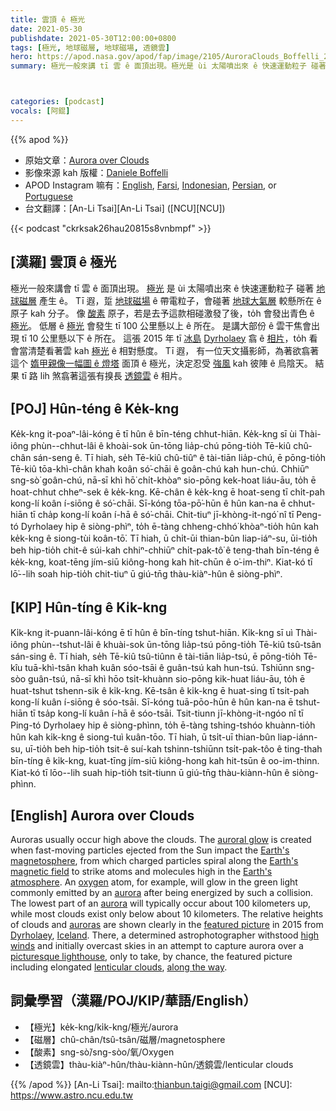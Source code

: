 ```yaml
---
title: 雲頂 ê 極光
date: 2021-05-30
publishdate: 2021-05-30T12:00:00+0800
tags: [極光, 地球磁層, 地球磁場, 透鏡雲]
hero: https://apod.nasa.gov/apod/fap/image/2105/AuroraClouds_Boffelli_2048.jpg
summary: 極光一般來講 tī 雲 ê 面頂出現。極光是 ùi 太陽噴出來 ê 快速運動粒子 碰著 地球磁層 產生 ê。



categories: [podcast]
vocals: [阿錕]
---
```


{{% apod %}}

- 原始文章：[Aurora over Clouds](https://apod.nasa.gov/apod/ap210530.html)
- 影像來源 kah 版權：[Daniele Boffelli](https://www.facebook.com/danieleboffellifotografia/)
- APOD Instagram 嘛有：[English](https://www.instagram.com/astronomypicturesdaily/), [Farsi](https://www.instagram.com/skypixapod/), [Indonesian](https://www.instagram.com/apod.id/), [Persian](https://www.instagram.com/avastarapod/), or [Portuguese](https://www.instagram.com/apodbrasil/)
- 台文翻譯：[An-Li Tsai][An-Li Tsai] ([NCU][NCU])

{{< podcast "ckrksak26hau20815s8vnbmpf" >}}

## [漢羅] 雲頂 ê 極光

極光一般來講會 tī 雲 ê 面頂出現。
[極光][auroral glow] 是 ùi 太陽噴出來 ê 快速運動粒子 碰著 [地球磁層][Earth's magnetosphere] 產生 ê。
Tī 遐，踅 [地球磁場][Earth's magnetic field] ê 帶電粒子，會碰著 [地球大氣層][Earth's atmosphere] 較懸所在 ê 原子 kah 分子。
像 [酸素][oxygen] 原子，若是去予這款相碰激發了後，to̍h 會發出青色 ê [極光][aurora 1]。
低層 ê [極光][aurora 2] 會發生 tī 100 公里懸以上 ê 所在。
是講大部份 ê 雲干焦會出現 tī 10 公里懸以下 ê 所在。
這張 2015 年 tī [冰島][Iceland] [Dyrholaey][Dyrholaey] 翕 ê [相片][featured picture]，to̍h 看會當清楚看著雲 kah [極光][auroras] ê 相對懸度。
Tī 遐， 有一位天文攝影師，為著欲翕著這个 [媠甲親像一幅圖 ê 燈塔][picturesque lighthouse] 面頂 ê 極光，決定忍受 [強風][high winds] kah 彼陣 ê 烏陰天。
結果 tī 路 lih 煞翕著這張有搝長 [透鏡雲][lenticular clouds] ê 相片。


## [POJ] Hûn-téng ê Ke̍k-kng

Ke̍k-kng it-poaⁿ-lâi-kóng ē tī hûn ê bīn-téng chhut-hiān.
Ke̍k-kng sī ùi Thài-iông phùn--chhut-lâi ê khoài-sok ūn-tōng lia̍p-chú pōng-tio̍h Tē-kiû chû-chân sán-seng ê.
Tī hiah, se̍h Tē-kiû chû-tiûⁿ ê tài-tiān lia̍p-chú, ē pōng-tio̍h Tē-kiû tōa-khì-chân khah koân só͘-chāi ê goân-chú kah hun-chú.
Chhiūⁿ sng-sò͘ goân-chú, nā-sī khì hō͘ chi̍t-khòaⁿ sio-pōng kek-hoat liáu-āu, to̍h ē hoat-chhut chheⁿ-sek ê ke̍k-kng.
Kē-chân ê ke̍k-kng ē hoat-seng tī chi̍t-pah kong-lí koân í-siōng ê só͘-chāi.
Sī-kóng tōa-pō͘-hūn ê hûn kan-na ē chhut-hiān tī cha̍p kong-lí koân í-hā ê só͘-chāi.
Chit-tiuⁿ jī-khòng-it-ngó͘ nî tī Peng-tó Dyrholaey hip ê siòng-phìⁿ, to̍h ē-tàng chheng-chhó͘ khòaⁿ-tio̍h hûn kah ke̍k-kng ê siong-tùi koân-tō͘.
Tī hiah, ū chi̍t-ūi thian-bûn liap-iáⁿ-su, ūi-tio̍h beh hip-tio̍h chit-ê súi-kah chhiⁿ-chhiūⁿ chi̍t-pak-tô͘ ê teng-thah bīn-téng ê ke̍k-kng, koat-tēng jím-siū kiông-hong kah hit-chūn ê o͘-im-thiⁿ.
Kiat-kó tī lō͘--lih soah hip-tio̍h chit-tiuⁿ ū giú-tn̄g thàu-kiàⁿ-hûn ê siòng-phìⁿ.



## [KIP] Hûn-tíng ê Ki̍k-kng

Ki̍k-kng it-puann-lâi-kóng ē tī hûn ê bīn-tíng tshut-hiān.
Ki̍k-kng sī uì Thài-iông phùn--tshut-lâi ê khuài-sok ūn-tōng lia̍p-tsú pōng-tio̍h Tē-kiû tsû-tsân sán-sing ê.
Tī hiah, se̍h Tē-kiû tsû-tiûnn ê tài-tiān lia̍p-tsú, ē pōng-tio̍h Tē-kîu tuā-khì-tsân khah kuân sóo-tsāi ê guân-tsú kah hun-tsú.
Tshiūnn sng-sòo guân-tsú, nā-sī khì hōo tsi̍t-khuànn sio-pōng kik-huat liáu-āu, to̍h ē huat-tshut tshenn-sik ê ki̍k-kng.
Kē-tsân ê ki̍k-kng ē huat-sing tī tsi̍t-pah kong-lí kuân í-siōng ê sóo-tsāi.
Sī-kóng tuā-pōo-hūn ê hûn kan-na ē tshut-hiān tī tsa̍p kong-lí kuân í-hā ê sóo-tsāi.
Tsit-tiunn jī-khòng-it-ngóo nî tī Ping-tó Dyrholaey hip ê siòng-phìnn, to̍h ē-tàng tshing-tshóo khuànn-tio̍h hûn kah ki̍k-kng ê siong-tuì kuân-tōo.
Tī hiah, ū tsi̍t-uī thian-bûn liap-iánn-su, uī-tio̍h beh hip-tio̍h tsit-ê suí-kah tshinn-tshiūnn tsi̍t-pak-tôo ê ting-thah bīn-tíng ê ki̍k-kng, kuat-tīng jím-siū kiông-hong kah hit-tsūn ê oo-im-thinn.
Kiat-kó tī lōo--lih suah hip-tio̍h tsit-tiunn ū giú-tn̄g thàu-kiànn-hûn ê siòng-phìnn.



## [English] Aurora over Clouds

Auroras usually occur high above the clouds.
The [auroral glow][auroral glow] is created when fast-moving particles ejected from the Sun impact the [Earth's magnetosphere][Earth's magnetosphere], from which charged particles spiral along the [Earth's magnetic field][Earth's magnetic field] to strike atoms and molecules high in the [Earth's atmosphere][Earth's atmosphere].
An [oxygen][oxygen] atom, for example, will glow in the green light commonly emitted by an [aurora][aurora 1] after being energized by such a collision.
The lowest part of an [aurora][aurora 2] will typically occur about 100 kilometers up, while most clouds exist only below about 10 kilometers.
The relative heights of clouds and [auroras][auroras] are shown clearly in the [featured picture][featured picture] in 2015 from [Dyrholaey][Dyrholaey], [Iceland][Iceland].
There, a determined astrophotographer withstood [high winds][high winds] and initially overcast skies in an attempt to capture aurora over a [picturesque lighthouse][picturesque lighthouse], only to take, by chance, the featured picture including elongated [lenticular clouds][lenticular clouds], [along the way][along the way].


## 詞彙學習（漢羅/POJ/KIP/華語/English）

- 【極光】ke̍k-kng/ki̍k-kng/極光/aurora
- 【磁層】chû-chân/tsû-tsân/磁層/magnetosphere
- 【酸素】sng-sò͘/sng-sòo/氧/Oxygen
- 【透鏡雲】thàu-kiàⁿ-hûn/thàu-kiànn-hûn/透鏡雲/lenticular clouds


{{% /apod %}}
[An-Li Tsai]: mailto:thianbun.taigi@gmail.com
[NCU]: https://www.astro.ncu.edu.tw

[copyright]: https://apod.nasa.gov/apod/fap/lib/about_apod.html#srapply

[auroral glow]:http://www.atoptics.co.uk/highsky/auror3.htm
[Earth's magnetosphere]:http://science.nasa.gov/heliophysics/focus-areas/magnetosphere-ionosphere/
[Earth's magnetic field]:http://www.nasa.gov/mission_pages/sunearth/news/gallery/Earths-magneticfieldlines-dipole.html
[Earth's atmosphere]:http://www.nasa.gov/mission_pages/sunearth/science/atmosphere-layers2.html
[oxygen]:http://periodic.lanl.gov/8.shtml
[aurora 1]:https://apod.nasa.gov/apod/ap141103.html
[aurora 2]:https://apod.nasa.gov/apod/ap130609.html
[auroras]:http://www.gi.alaska.edu/AuroraForecast
[featured picture]:https://www.facebook.com/NikonItalia/photos/a.380376239661.158168.147466084661/10153716437154662/
[Dyrholaey]:https://youtu.be/_Om267wp-h4
[Iceland]:https://en.wikipedia.org/wiki/Iceland
[high winds]:https://i2.wp.com/puppytoob.com/wp-content/uploads/2013/04/Dogs_In_Wind_9.jpg?resize=619%2C411&ssl=1
[picturesque lighthouse]:https://apod.nasa.gov/apod/fap/image/1511/DSC_6447.jpg
[lenticular clouds]:https://apod.nasa.gov/apod/ap090203.html
[along the way]:https://quoteinvestigator.com/2012/05/06/other-plans/

